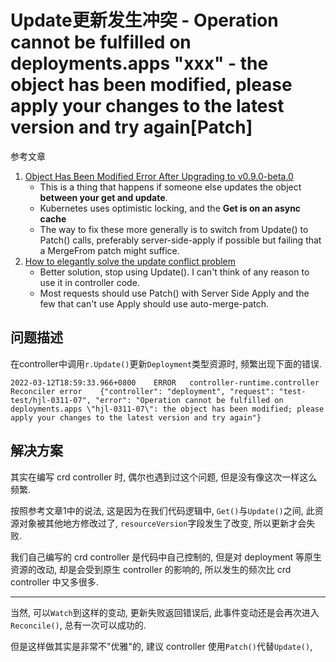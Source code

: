 # Update更新发生冲突 - Operation cannot be fulfilled on deployments.apps "xxx" - the object has been modified, please apply your changes to the latest version and try again[Patch]

参考文章

1. [Object Has Been Modified Error After Upgrading to v0.9.0-beta.0](https://github.com/kubernetes-sigs/controller-runtime/issues/1509)
    - This is a thing that happens if someone else updates the object **between your get and update**. 
    - Kubernetes uses optimistic locking, and the **Get is on an async cache**
    - The way to fix these more generally is to switch from Update() to Patch() calls, preferably server-side-apply if possible but failing that a MergeFrom patch might suffice.
2. [How to elegantly solve the update conflict problem](https://github.com/kubernetes-sigs/controller-runtime/issues/1748)
    - Better solution, stop using Update(). I can't think of any reason to use it in controller code. 
    - Most requests should use Patch() with Server Side Apply and the few that can't use Apply should use auto-merge-patch.

## 问题描述

在controller中调用`r.Update()`更新`Deployment`类型资源时, 频繁出现下面的错误.

```
2022-03-12T18:59:33.966+0800	ERROR	controller-runtime.controller	Reconciler error	{"controller": "deployment", "request": "test-test/hjl-0311-07", "error": "Operation cannot be fulfilled on deployments.apps \"hjl-0311-07\": the object has been modified; please apply your changes to the latest version and try again"}
```

## 解决方案

其实在编写 crd controller 时, 偶尔也遇到过这个问题, 但是没有像这次一样这么频繁. 

按照参考文章1中的说法, 这是因为在我们代码逻辑中, `Get()`与`Update()`之间, 此资源对象被其他地方修改过了, `resourceVersion`字段发生了改变, 所以更新才会失败.

我们自己编写的 crd controller 是代码中自己控制的, 但是对 deployment 等原生资源的改动, 却是会受到原生 controller 的影响的, 所以发生的频次比 crd controller 中又多很多.

------

当然, 可以`Watch`到这样的变动, 更新失败返回错误后, 此事件变动还是会再次进入`Reconcile()`, 总有一次可以成功的.

但是这样做其实是非常不"优雅"的, 建议 controller 使用`Patch()`代替`Update()`, 